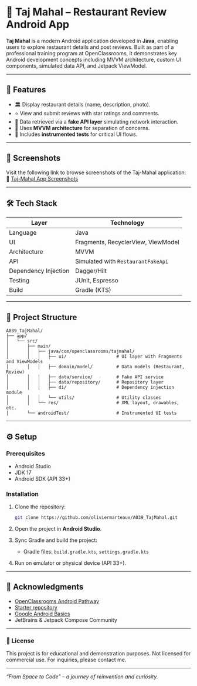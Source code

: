 
# 📱 Taj Mahal – Restaurant Review Android App

**Taj Mahal** is a modern Android application developed in **Java**, enabling users to explore restaurant details and post reviews. Built as part of a professional training program at OpenClassrooms, it demonstrates key Android development concepts including MVVM architecture, custom UI components, simulated data API, and Jetpack ViewModel.

---

## 🧠 Features

- 🏛️ Display restaurant details (name, description, photo).
- ⭐ View and submit reviews with star ratings and comments.
- 📶 Data retrieved via a **fake API layer** simulating network interaction.
- 🔁 Uses **MVVM architecture** for separation of concerns.
- 🧪 Includes **instrumented tests** for critical UI flows.

---

## 📸 Screenshots

Visit the following link to browse screenshots of the Taj-Mahal application:  
🔗 [Taj-Mahal App Screenshots](assets/screenshots/)

---

## 🛠️ Tech Stack

| Layer | Technology |
|-------|------------|
| Language | Java |
| UI | Fragments, RecyclerView, ViewModel |
| Architecture | MVVM |
| API | Simulated with `RestaurantFakeApi` |
| Dependency Injection | Dagger/Hilt |
| Testing | JUnit, Espresso |
| Build | Gradle (KTS) |

---

## 📁 Project Structure

```
A039_TajMahal/
├── app/
│   └── src/
│       ├── main/
│       │   ├── java/com/openclassrooms/tajmahal/
│       │   │   ├── ui/                   # UI layer with Fragments and ViewModels
│       │   │   ├── domain/model/         # Data models (Restaurant, Review)
│       │   │   ├── data/service/         # Fake API service
│       │   │   ├── data/repository/      # Repository layer
│       │   │   ├── di/                   # Dependency injection module
│       │   │   └── utils/                # Utility classes
│       │   └── res/                      # XML layout, drawables, etc.
│       └── androidTest/                  # Instrumented UI tests
```

---

## ⚙️ Setup

### Prerequisites

- Android Studio
- JDK 17
- Android SDK (API 33+)

### Installation

1. Clone the repository:
   ```bash
   git clone https://github.com/oliviermarteaux/A039_TajMahal.git
   ```

2. Open the project in **Android Studio**.

3. Sync Gradle and build the project:
   - Gradle files: `build.gradle.kts`, `settings.gradle.kts`

4. Run on emulator or physical device (API 33+).

---

## 🤝 Acknowledgments

- [OpenClassrooms Android Pathway](https://openclassrooms.com/fr/paths/527/projects/1635/143-mission---completez-une-interface-dynamique-en-mvvm)
- [Starter repository](https://github.com/OpenClassrooms-Student-Center/Compl-tez-une-interface-dynamique-en-MVVM.git)
- [Google Android Basics](https://developer.android.com/courses/android-basics-compose/course)
- JetBrains & Jetpack Compose Community
 
---

### 📄 License

This project is for educational and demonstration purposes. Not licensed for commercial use. For inquiries, please contact me.

---

_“From Space to Code” – a journey of reinvention and curiosity._